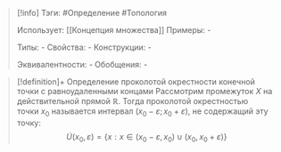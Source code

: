 > [!info]
> Тэги: #Определение #Топология  
> 
> Использует: [[Концепция множества]]
> Примеры: *-*
> 
> Типы: *-*
> Свойства: *-*
> Конструкции: *-*
> 
> Эквивалентности: *-*
> Обобщения: *-*

> [!definition]+ Определение проколотой окрестности конечной точки с равноудаленными концами
> Рассмотрим промежуток $X$ на действительной прямой $\mathbb{R}$. Тогда проколотой окрестностью точки $x_0$ называется интервал $(x_0 - \varepsilon; x_0 + \varepsilon)$, не содержащий эту точку:
> $$\dot U(x_0,\varepsilon)=\{x: x\in (x_0 - \varepsilon, x_0) \cup (x_0, x_0 + \varepsilon)\}$$